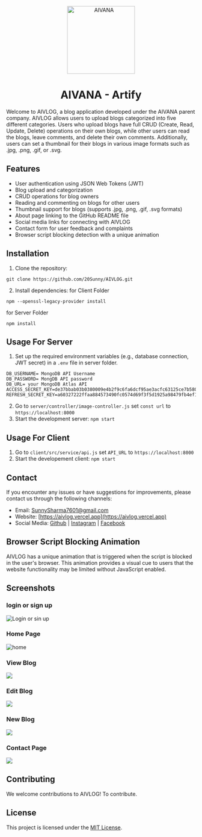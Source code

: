 <p align="center"><img width="180" src="https://aivanaart.vercel.app/assets/logo-76f396b8.png" alt="AIVANA"><h1 align="center">AIVANA - Artify</h1></p>

Welcome to AIVLOG, a blog application developed under the AIVANA parent company. AIVLOG allows users to upload blogs categorized into five different categories. Users who upload blogs have full CRUD (Create, Read, Update, Delete) operations on their own blogs, while other users can read the blogs, leave comments, and delete their own comments. Additionally, users can set a thumbnail for their blogs in various image formats such as .jpg, .png, .gif, or .svg.

## Features

- User authentication using JSON Web Tokens (JWT)
- Blog upload and categorization
- CRUD operations for blog owners
- Reading and commenting on blogs for other users
- Thumbnail support for blogs (supports .jpg, .png, .gif, .svg formats)
- About page linking to the GitHub README file
- Social media links for connecting with AIVLOG
- Contact form for user feedback and complaints
- Browser script blocking detection with a unique animation

## Installation

1. Clone the repository: 
 ```
 git clone https://github.com/20Sunny/AIVLOG.git 
 ```


2. Install dependencies:
for Client Folder
```
npm --openssl-legacy-provider install
```
for Server Folder
```
npm install
```

## Usage For Server

1. Set up the required environment variables (e.g., database connection, JWT secret) in a `.env` file in server folder.
```
DB_USERNAME= MongoDB API Username
DB_PASSWORD= MongDB API password
DB_URL= your MongoDB Atlas API
ACCESS_SECRET_KEY=de37bbab03b0380009e4b2f9c6fa6dcf95ae3acfc63125ce7b580d8d490eb6f92579843a4ce44011998dbec04fab568e5de224b042b2c2cf284acfbe03f1f4a6
REFRESH_SECRET_KEY=a60327222ffaa884573490fc0574d69f3f5d1925a98479fb4ef184ebc99fab84cbb9edcc41434b58a07b66188a75152916ed7b46b2031afa5b5c0f046cacb726
```
2. Go to `server/controller/image-controller.js` set `const url` to `https://localhost:8000`
3. Start the development server: `npm start`

## Usage For Client

1. Go to `client/src/service/api.js` set `API_URL` to `https://localhost:8000`
2. Start the developement client: `npm start`

## Contact

If you encounter any issues or have suggestions for improvements, please contact us through the following channels:

- Email: [SunnySharma7601@gmail.com](mailto:Sunnysharma7601@gmail.com)
- Website: [https://aivlog.vercel.app](https://aivlog.vercel.app)
- Social Media: [Github](https://github.com/20sunny) | [Instagram](https://www.instagram.com/aivlog) | [Facebook](https://www.facebook.com/aivlog)

## Browser Script Blocking Animation

AIVLOG has a unique animation that is triggered when the script is blocked in the user's browser. This animation provides a visual cue to users that the website functionality may be limited without JavaScript enabled.

## Screenshots
### login or sign up 
![Login or sin up](https://res.cloudinary.com/dhbyg08yc/image/upload/v1686186091/aivlog.vercel.app_account_iwob96.png)

### Home Page
![home](https://res.cloudinary.com/dhbyg08yc/image/upload/v1686186091/aivlog.vercel.app__csarai.png)

### View Blog
![](https://res.cloudinary.com/dhbyg08yc/image/upload/v1686186091/aivlog.vercel.app_details_647f0104ff6b33be85a0c4ca_lydf5s.png)

### Edit Blog
![](https://res.cloudinary.com/dhbyg08yc/image/upload/v1686186092/aivlog.vercel.app_update_647f0104ff6b33be85a0c4ca_eaa8xw.png)

### New Blog
![](https://res.cloudinary.com/dhbyg08yc/image/upload/v1686186091/aivlog.vercel.app__1_jrpxca.png)

### Contact Page
![](https://res.cloudinary.com/dhbyg08yc/image/upload/v1686186089/aivlog.vercel.app_contact_hcygnc.png)

## Contributing

We welcome contributions to AIVLOG! To contribute.

## License

This project is licensed under the [MIT License](LICENSE).
